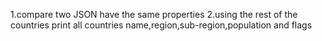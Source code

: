 1.compare two JSON have the same properties 2.using the rest of the countries print all countries name,region,sub-region,population and flags
